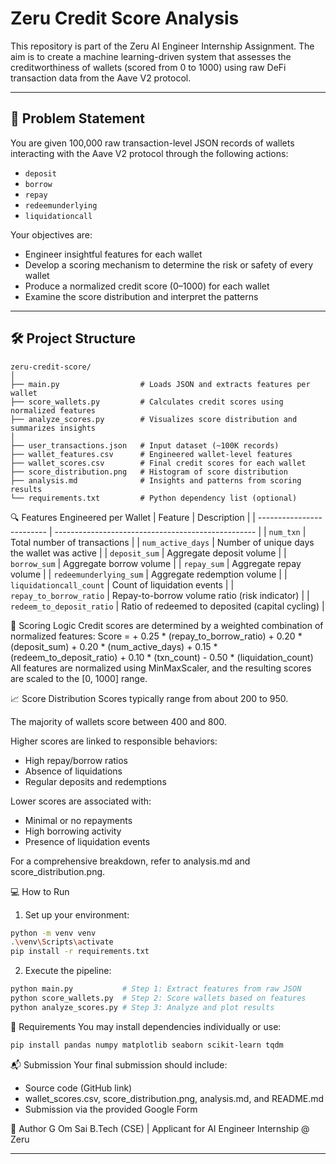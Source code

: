 # Zeru Credit Score Analysis

This repository is part of the Zeru AI Engineer Internship Assignment. The aim is to create a machine learning-driven system that assesses the creditworthiness of wallets (scored from 0 to 1000) using raw DeFi transaction data from the Aave V2 protocol.

---

## 🚀 Problem Statement

You are given 100,000 raw transaction-level JSON records of wallets interacting with the Aave V2 protocol through the following actions:

- `deposit`
- `borrow`
- `repay`
- `redeemunderlying`
- `liquidationcall`

Your objectives are:
- Engineer insightful features for each wallet
- Develop a scoring mechanism to determine the risk or safety of every wallet
- Produce a normalized credit score (0–1000) for each wallet
- Examine the score distribution and interpret the patterns

---

## 🛠️ Project Structure

```
zeru-credit-score/
│
├── main.py                  # Loads JSON and extracts features per wallet
├── score_wallets.py         # Calculates credit scores using normalized features
├── analyze_scores.py        # Visualizes score distribution and summarizes insights
│
├── user_transactions.json   # Input dataset (~100K records)
├── wallet_features.csv      # Engineered wallet-level features
├── wallet_scores.csv        # Final credit scores for each wallet
├── score_distribution.png   # Histogram of score distribution
├── analysis.md              # Insights and patterns from scoring results
└── requirements.txt         # Python dependency list (optional)
```

🔍 Features Engineered per Wallet
| Feature                   | Description                                        |
| ------------------------- | -------------------------------------------------- |
| `num_txn`                 | Total number of transactions                       |
| `num_active_days`         | Number of unique days the wallet was active        |
| `deposit_sum`             | Aggregate deposit volume                          |
| `borrow_sum`              | Aggregate borrow volume                           |
| `repay_sum`               | Aggregate repay volume                            |
| `redeemunderlying_sum`    | Aggregate redemption volume                       |
| `liquidationcall_count`   | Count of liquidation events                       |
| `repay_to_borrow_ratio`   | Repay-to-borrow volume ratio (risk indicator)     |
| `redeem_to_deposit_ratio` | Ratio of redeemed to deposited (capital cycling)  |

🎯 Scoring Logic
Credit scores are determined by a weighted combination of normalized features:
Score = 
    + 0.25 * (repay_to_borrow_ratio)
    + 0.20 * (deposit_sum)
    + 0.20 * (num_active_days)
    + 0.15 * (redeem_to_deposit_ratio)
    + 0.10 * (txn_count)
    - 0.50 * (liquidation_count)
All features are normalized using MinMaxScaler, and the resulting scores are scaled to the [0, 1000] range.

📈 Score Distribution
Scores typically range from about 200 to 950.

The majority of wallets score between 400 and 800.

Higher scores are linked to responsible behaviors:

- High repay/borrow ratios
- Absence of liquidations
- Regular deposits and redemptions

Lower scores are associated with:

- Minimal or no repayments
- High borrowing activity
- Presence of liquidation events

For a comprehensive breakdown, refer to analysis.md and score_distribution.png.

💻 How to Run
1. Set up your environment:

```bash
python -m venv venv
.\venv\Scripts\activate
pip install -r requirements.txt
```

2. Execute the pipeline:

```bash
python main.py           # Step 1: Extract features from raw JSON
python score_wallets.py  # Step 2: Score wallets based on features
python analyze_scores.py # Step 3: Analyze and plot results
```

📄 Requirements
You may install dependencies individually or use:

```bash
pip install pandas numpy matplotlib seaborn scikit-learn tqdm
```

📬 Submission
Your final submission should include:

- Source code (GitHub link)
- wallet_scores.csv, score_distribution.png, analysis.md, and README.md
- Submission via the provided Google Form

👤 Author
G Om Sai
B.Tech (CSE) | Applicant for AI Engineer Internship @ Zeru

---
